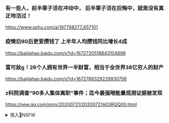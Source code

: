 ### 有一些人，前半辈子活在冲动中， 后半辈子活在后悔中，就是没有真正地活过！
https://www.sohu.com/a/197798277_657101

### 疫情后90后更爱攒钱了 上半年人均攒钱同比增长4成
https://baijiahao.baidu.com/s?id=1672720518843104898

### 富可敌g！26个人拥有世界一半财富，相当于全世界38亿穷人的财产
https://baijiahao.baidu.com/s?id=1672788329229930756

### z科院调查“90多人集体离职”事件；迄今最强暗能量观测证据被发现
https://new.qq.com/omn/20200721/20200721A03RQQ00.html

<details><summary>慎入🔞NSFW</summary>

Not Safe For Work
![](https://upload.wikimedia.org/wikipedia/commons/thumb/d/d3/Biohazard_Symbol_Specification.png/210px-Biohazard_Symbol_Specification.png)

<details><summary><b>风险自理Use At Your Own Risk🈲</summary>

### 每秒六万吨水流入水库 g媒承认三x大b存在变形
https://www.rfa.org/mandarin/yataibaodao/huanjing/ql1-07202020060303.html

张建p说：“三x大b根本起不到防洪、抗旱的作用，它破坏了几万年，甚至数十万年形成的长江流域的生态环境，导致近几年经常性的洪涝灾害。三x大b如果不趁早拆掉的话，库底越来越高，淤积愈来愈严重，到最后你都不知道怎么处理。

旅居德国的zg水利专家王维l不久前接受本台采访时表示，三x大b不具备防洪能力。他分析，zg溃b率高的三大原因：50%来自大b的设计错误，比如库容设计太小、低估暴雨影响；40%来自工程质量太差，10%则是运行出错。

</details>
</details>
